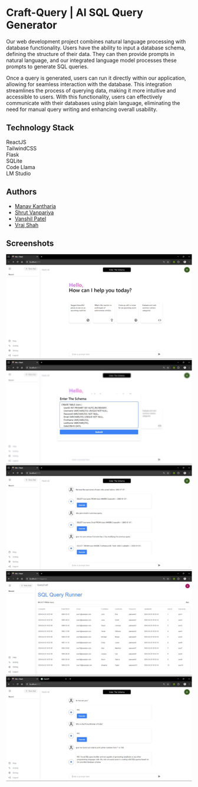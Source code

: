 
# Craft-Query | AI SQL Query Generator

Our web development project combines natural language processing with database functionality. Users have the ability to input a database schema, defining the structure of their data. They can then provide prompts in natural language, and our integrated language model processes these prompts to generate SQL queries.

Once a query is generated, users can run it directly within our application, allowing for seamless interaction with the database. This integration streamlines the process of querying data, making it more intuitive and accessible to users. With this functionality, users can effectively communicate with their databases using plain language, eliminating the need for manual query writing and enhancing overall usability.
## Technology Stack
ReactJS\
TailwindCSS\
Flask\
SQLite\
Code Llama\
LM Studio
## Authors

- [Manav Kantharia](https://www.github.com/Manav0407)
- [Shrut Vanpariya](https://www.github.com/shrut-vanpariya)
- [Vanshil Patel](https://www.github.com/VanshilPatel)
- [Vraj Shah](https://www.github.com/Vraj1510)


## Screenshots

![img1](client/public/1.jpg)
![img2](client/public/2.jpg)
![img3](client/public/3.jpg)
![img4](client/public/4.jpg)
![img5](client/public/5.jpg)


